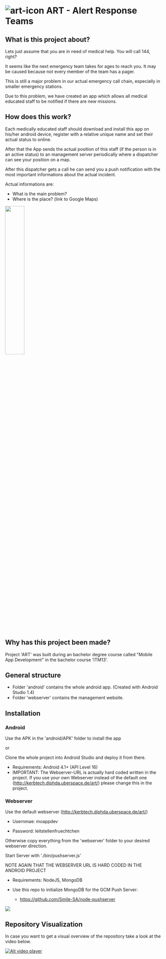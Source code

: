 ![art-icon](http://bamb.at/hdpi.png) ART - Alert Response Teams
======

## What is this project about?

Lets just assume that you are in need of medical help. You will call 144, right? 

It seems like the next emergency team takes for ages to reach you. It may be caused because not every member of the team has a pager. 

This is still a major problem in our actual emergency call chain, especially in smaller emergency stations.

Due to this problem, we have created an app which allows all medical educated staff to be notified if there are new missions.

## How does this work?

Each medically educated staff should download and install this app on his/her android device, register with a relative unique name and set their actual status to online. 

After that the App sends the actual position of this staff (if the person is in an active status) to an management server periodically where a dispatcher can see your position on a map. 

After this dispatcher gets a call he can send you a push notification with the most important informations about the actual incident.

Actual informations are:

* What is the main problem?
* Where is the place? (link to Google Maps)

<img src="http://bamb.at/Screenshot_2015-12-09-11-57-09.png" width="35%">

## Why has this project been made?

Project 'ART' was built during an bachelor degree course called "Mobile App Development" in the bachelor course 'ITM13'.

## General structure

* Folder 'android' contains the whole android app. (Created with Android Studio 1.4)
* Folder 'webserver' contains the management website. 

## Installation

### Android

Use the APK in the 'android/APK' folder to install the app

or

Clone the whole project into Android Studio and deploy it from there.

* Requirements: Android 4.1+ (API Level 16)
* IMPORTANT: The Webserver-URL is actually hard coded written in the project. If you use your own Webserver instead of the default one (http://kerbtech.diphda.uberspace.de/art/) please change this in the project. 

### Webserver

Use the default webserver (http://kerbtech.diphda.uberspace.de/art/)

* Usernmae: moappdev

* Password: leitstellenfruechtchen

Otherwise copy everything from the 'webserver' folder to your desired webserver direction.

Start Server with './bin/pushserver.js'

NOTE AGAIN THAT THE WEBSERVER URL IS HARD CODED IN THE ANDROID PROJECT

* Requirements: NodeJS, MongoDB

* Use this repo to initialize MongoDB for the GCM Push Server:
  * https://github.com/Smile-SA/node-pushserver

<img src="http://i.pfiff.me/2015-12-09_20-27-04.png">

## Repository Visualization
In case you want to get a visual overview of the repository take a look at the video below.

[![Alt video player](http://bamb.at/player.png)](http://bamb.at/art_visualization.webm)
